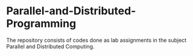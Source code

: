 # Parallel-and-Distributed-Programming
The repository consists of codes done as lab assignments in the subject Parallel and Distributed Computing.
